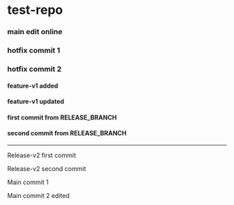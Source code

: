 # test-repo

### main edit online

### hotfix commit 1

### hotfix commit 2

#### feature-v1 added

#### feature-v1 updated

#### first commit from RELEASE_BRANCH

#### second commit from RELEASE_BRANCH

----

Release-v2 first commit

Release-v2 second commit

Main commit 1

Main commit 2 edited
